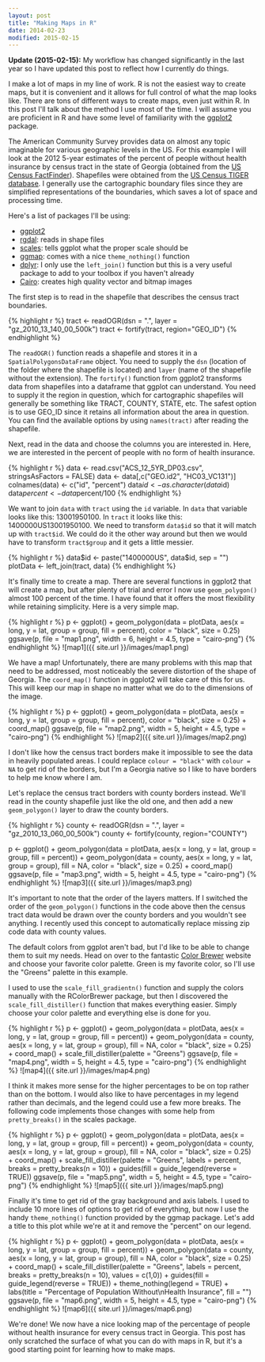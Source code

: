 ```yaml
---
layout: post
title: "Making Maps in R"
date: 2014-02-23
modified: 2015-02-15
---
```


**Update (2015-02-15):** My workflow has changed significantly in the last year so I have updated this post to reflect how I currently do things.

I make a lot of maps in my line of work. R is not the easiest way to create maps, but it is convenient and it allows for full control of what the map looks like. There are tons of different ways to create maps, even just within R. In this post I'll talk about the method I use most of the time.  I will assume you are proficient in R and have some level of familiarity with the [ggplot2](http://www.ggplot2.org/) package.

<!--break-->

The American Community Survey provides data on almost any topic imaginable for various geographic levels in the US. For this example I will look at the 2012 5-year estimates of the percent of people without health insurance by census tract in the state of Georgia (obtained from the [US Census FactFinder](http://factfinder2.census.gov/)). Shapefiles were obtained from the [US Census TIGER database](http://www.census.gov/geo/maps-data/data/tiger.html). I generally use the cartographic boundary files since they are simplified representations of the boundaries, which saves a lot of space and processing time.

Here's a list of packages I'll be using:

* [ggplot2](http://www.ggplot2.org/)
* [rgdal](http://cran.r-project.org/web/packages/rgdal/index.html): reads in shape files
* [scales](http://cran.r-project.org/web/packages/scales/index.html): tells ggplot what the proper scale should be
* [ggmap](http://cran.r-project.org/web/packages/ggmap/index.html): comes with a nice `theme_nothing()` function
* [dplyr](http://cran.r-project.org/web/packages/dplyr/index.html): I only use the `left_join()` function but this is a very useful package to add to your toolbox if you haven't already
* [Cairo](http://cran.r-project.org/web/packages/Cairo/index.html): creates high quality vector and bitmap images

The first step is to read in the shapefile that describes the census tract boundaries.

{% highlight r %}
tract <- readOGR(dsn = ".", layer = "gz_2010_13_140_00_500k")
tract <- fortify(tract, region="GEO_ID")
{% endhighlight %}

The `readOGR()` function reads a shapefile and stores it in a `SpatialPolygonsDataFrame` object.  You need to supply the `dsn` (location of the folder where the shapefile is located) and `layer` (name of the shapefile without the extension).  The `fortify()` function from ggplot2 transforms data from shapefiles into a dataframe that ggplot can understand. You need to supply it the region in question, which for cartographic shapefiles will generally be something like TRACT, COUNTY, STATE, etc. The safest option is to use GEO_ID since it retains all information about the area in question.  You can find the available options by using `names(tract)` after reading the shapefile.

Next, read in the data and choose the columns you are interested in.  Here, we are interested in the percent of people with no form of health insurance.

{% highlight r %}
data <- read.csv("ACS_12_5YR_DP03.csv", stringsAsFactors = FALSE)
data <- data[,c("GEO.id2", "HC03_VC131")]
colnames(data) <- c("id", "percent")
data$id <- as.character(data$id)
data$percent <- data$percent/100
{% endhighlight %}

We want to join `data` with `tract` using the `id` variable.  In `data` that variable looks like this: 13001950100. In `tract` it looks like this: 1400000US13001950100.  We need to transform `data$id` so that it will match up with `tract$id`.  We could do it the other way around but then we would have to transform `tract$group` and it gets a little messier.

{% highlight r %}
data$id <- paste("1400000US", data$id, sep = "")
plotData <- left_join(tract, data)
{% endhighlight %}

It's finally time to create a map.  There are several functions in ggplot2 that will create a map, but after plenty of trial and error I now use `geom_polygon()` almost 100 percent of the time.  I have found that it offers the most flexibility while retaining simplicity.  Here is a very simple map.

{% highlight r %}
p <- ggplot() +
    geom_polygon(data = plotData, aes(x = long, y = lat, group = group, 
        fill = percent), color = "black", size = 0.25)
ggsave(p, file = "map1.png", width = 6, height = 4.5, type = "cairo-png")
{% endhighlight %}
![map1]({{ site.url }}/images/map1.png)

We have a map! Unfortunately, there are many problems with this map that need to be addressed, most noticeably the severe distortion of the shape of Georgia. The `coord_map()` function in ggplot2 will take care of this for us. This will keep our map in shape no matter what we do to the dimensions of the image.

{% highlight r %}
p <- ggplot() +
    geom_polygon(data = plotData, aes(x = long, y = lat, group = group, 
        fill = percent), color = "black", size = 0.25) +
    coord_map()
ggsave(p, file = "map2.png", width = 5, height = 4.5, type = "cairo-png")
{% endhighlight %}
![map2]({{ site.url }}/images/map2.png)

I don't like how the census tract borders make it impossible to see the data in heavily populated areas. I could replace `colour = "black"` with `colour = NA` to get rid of the borders, but I'm a Georgia native so I like to have borders to help me know where I am.

Let's replace the census tract borders with county borders instead. We'll read in the county shapefile just like the old one, and then add a new `geom_polygon()` layer to draw the county borders.

{% highlight r %}
county <- readOGR(dsn = ".", layer = "gz_2010_13_060_00_500k")
county <- fortify(county, region="COUNTY")

p <- ggplot() +
    geom_polygon(data = plotData, aes(x = long, y = lat, group = group, 
        fill = percent)) +
    geom_polygon(data = county, aes(x = long, y = lat, group = group), 
        fill = NA, color = "black", size = 0.25) +
    coord_map()
ggsave(p, file = "map3.png", width = 5, height = 4.5, type = "cairo-png")
{% endhighlight %}
![map3]({{ site.url }}/images/map3.png)

It's important to note that the order of the layers matters.  If I switched the order of the `geom_polygon()` functions in the code above then the census tract data would be drawn over the county borders and you wouldn't see anything.  I recently used this concept to automatically replace missing zip code data with county values.

The default colors from ggplot aren't bad, but I'd like to be able to change them to suit my needs. Head on over to the fantastic [Color Brewer](http://colorbrewer2.org/) website and choose your favorite color palette. Green is my favorite color, so I'll use the "Greens" palette in this example.

I used to use the `scale_fill_gradientn()` function and supply the colors manually with the RColorBrewer package, but then I discovered the `scale_fill_distiller()` function that makes everything easier.  Simply choose your color palette and everything else is done for you.

{% highlight r %}
p <- ggplot() +
    geom_polygon(data = plotData, aes(x = long, y = lat, group = group, 
        fill = percent)) +
    geom_polygon(data = county, aes(x = long, y = lat, group = group), 
        fill = NA, color = "black", size = 0.25) +
    coord_map() +
    scale_fill_distiller(palette = "Greens")
ggsave(p, file = "map4.png", width = 5, height = 4.5, type = "cairo-png")
{% endhighlight %}
![map4]({{ site.url }}/images/map4.png)

I think it makes more sense for the higher percentages to be on top rather than on the bottom.  I would also like to have percentages in my legend rather than decimals, and the legend could use a few more breaks.  The following code implements those changes with some help from `pretty_breaks()` in the scales package.

{% highlight r %}
p <- ggplot() +
    geom_polygon(data = plotData, aes(x = long, y = lat, group = group, 
        fill = percent)) +
    geom_polygon(data = county, aes(x = long, y = lat, group = group), 
        fill = NA, color = "black", size = 0.25) +
    coord_map() +
    scale_fill_distiller(palette = "Greens", labels = percent, 
        breaks = pretty_breaks(n = 10)) +
    guides(fill = guide_legend(reverse = TRUE))
ggsave(p, file = "map5.png", width = 5, height = 4.5, type = "cairo-png")
{% endhighlight %}
![map5]({{ site.url }}/images/map5.png)

Finally it's time to get rid of the gray background and axis labels.  I used to include 10 more lines of options to get rid of everything, but now I use the handy `theme_nothing()` function provided by the ggmap package.  Let's add a title to this plot while we're at it and remove the "percent" on our legend.

{% highlight r %}
p <- ggplot() +
    geom_polygon(data = plotData, aes(x = long, y = lat, group = group, 
        fill = percent)) +
    geom_polygon(data = county, aes(x = long, y = lat, group = group), 
        fill = NA, color = "black", size = 0.25) +
    coord_map() +
    scale_fill_distiller(palette = "Greens", labels = percent, 
        breaks = pretty_breaks(n = 10), values = c(1,0)) +
    guides(fill = guide_legend(reverse = TRUE)) +
    theme_nothing(legend = TRUE) +
    labs(title = "Percentage of Population Without\nHealth Insurance",
        fill = "")
ggsave(p, file = "map6.png", width = 5, height = 4.5, type = "cairo-png")
{% endhighlight %}
![map6]({{ site.url }}/images/map6.png)

We're done! We now have a nice looking map of the percentage of people without health insurance for every census tract in Georgia.  This post has only scratched the surface of what you can do with maps in R, but it's a good starting point for learning how to make maps.
